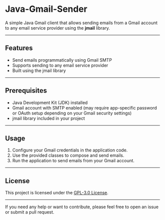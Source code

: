 # Java-Gmail-Sender

A simple Java Gmail client that allows sending emails from a Gmail account to any email service provider using the **jmail** library.

---

## Features

- Send emails programmatically using Gmail SMTP
- Supports sending to any email service provider
- Built using the jmail library

---

## Prerequisites

- Java Development Kit (JDK) installed
- Gmail account with SMTP enabled (may require app-specific password or OAuth setup depending on your Gmail security settings)
- jmail library included in your project

---

## Usage

1. Configure your Gmail credentials in the application code.
2. Use the provided classes to compose and send emails.
3. Run the application to send emails from your Gmail account.

---

## License

This project is licensed under the [GPL-3.0 License](LICENSE).

---

If you need any help or want to contribute, please feel free to open an issue or submit a pull request.
